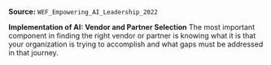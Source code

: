 **Source:** `WEF_Empowering_AI_Leadership_2022`

**Implementation of AI: Vendor and Partner Selection**
The most important component in finding the right vendor or partner is knowing what it is that your organization is trying to accomplish and what gaps must be addressed in that journey.
